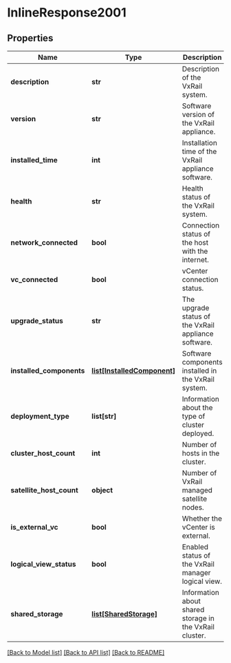 # InlineResponse2001

## Properties
Name | Type | Description | Notes
------------ | ------------- | ------------- | -------------
**description** | **str** | Description of the VxRail system. | 
**version** | **str** | Software version of the VxRail appliance. | 
**installed_time** | **int** | Installation time of the VxRail appliance software. | [optional] 
**health** | **str** | Health status of the VxRail system. | 
**network_connected** | **bool** | Connection status of the host with the internet. | 
**vc_connected** | **bool** | vCenter connection status. | 
**upgrade_status** | **str** | The upgrade status of the VxRail appliance software. | [optional] 
**installed_components** | [**list[InstalledComponent]**](InstalledComponent.md) | Software components installed in the VxRail system. | [optional] 
**deployment_type** | **list[str]** | Information about the type of cluster deployed. | 
**cluster_host_count** | **int** | Number of hosts in the cluster. | 
**satellite_host_count** | **object** | Number of VxRail managed satellite nodes. | 
**is_external_vc** | **bool** | Whether the vCenter is external. | 
**logical_view_status** | **bool** | Enabled status of the VxRail manager logical view. | 
**shared_storage** | [**list[SharedStorage]**](SharedStorage.md) | Information about shared storage in the VxRail cluster. | [optional] 

[[Back to Model list]](../README.md#documentation-for-models) [[Back to API list]](../README.md#documentation-for-api-endpoints) [[Back to README]](../README.md)

